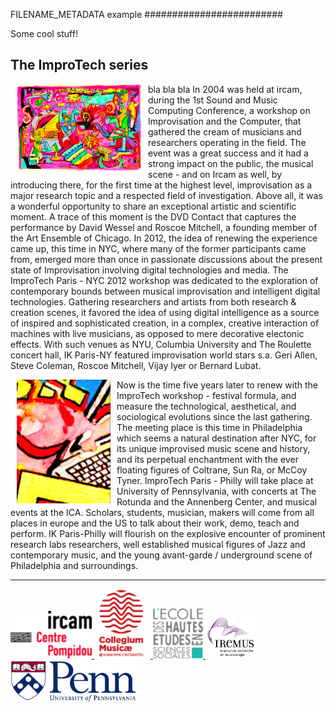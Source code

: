 FILENAME_METADATA example
#########################

Some cool stuff!


## The ImproTech series
<img src="images/affichemartin.jpg" width="200" style="float:left" hspace="10"> bla bla bla In 2004 was held at ircam, during the 1st Sound and Music Computing Conference, a workshop on Improvisation and the Computer, that gathered the cream of musicians and researchers operating in the field. The event was a great success and it had a strong impact on the public, the musical scene - and on Ircam as well, by introducing there, for the first time at the highest level, improvisation as a major research topic and a respected field of investigation. Above all, it was a wonderful opportunity to share an exceptional artistic and scientific moment. A trace of this moment is the DVD Contact that captures the performance by David Wessel and Roscoe Mitchell, a founding member of the Art Ensemble of Chicago. In 2012, the idea of renewing the experience came up, this time in NYC, where many of the former participants came from, emerged more than once in passionate discussions about the present state of Improvisation involving digital technologies and media. The ImproTech Paris - NYC 2012 workshop was dedicated to the exploration of contemporary bounds between musical improvisation and intelligent digital technologies. Gathering researchers and artists from both research & creation scenes, it favored the idea of using digital intelligence as a source of inspired and sophisticated creation, in a complex, creative interaction of machines with live musicians, as opposed to mere decorative electonic effects. With such venues as NYU, Columbia University and The Roulette concert hall, IK Paris-NY featured improvisation world stars s.a. Geri Allen, Steve Coleman, Roscoe Mitchell, Vijay Iyer or Bernard Lubat.


<img src="images/IKPoster_Frag12.png" width="150" style="float:left" hspace="10"> Now is the time five years later to renew with the ImproTech workshop - festival formula, and measure the technological, aesthetical, and sociological evolutions since the last gathering. The meeting place is this time in Philadelphia which seems a natural destination after NYC, for its unique improvised music scene and history, and its perpetual enchantment with the ever floating figures of Coltrane, Sun Ra, or McCoy Tyner. ImproTech Paris - Philly will take place at University of Pennsylvania, with concerts at The Rotunda and the Annenberg Center, and musical events at the ICA. Scholars, students, musician, makers will come from all places in europe and the US to talk about their work, demo, teach and perform. IK Paris-Philly will flourish on the explosive encounter of prominent research labs researchers, well established musical figures of Jazz and contemporary music, and the young avant-garde / underground scene of Philadelphia and surroundings.
  
  
---

<a target="_blank" href="https://www.w3schools.com"> <img  src="images/ircam.gif" width="130"> </a>
<a target="_blank" href="https://www.w3schools.com"> <img  src="images/collegium-logo.png" width="90"> </a>
<a target="_blank" href="https://www.w3schools.com"> <img  src="images/logo-ehess.gif" width="80"> </a>
<a target="_blank" href="https://www.w3schools.com"> <img  src="images/logo-iremus.png" width="80"> </a>
<a target="_blank" href="https://www.w3schools.com"> <img  src="images/penn_fulllogo.gif" width="200"> </a>
 
